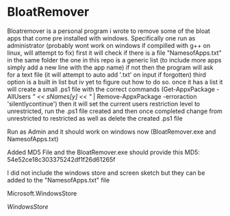 # BloatRemover
Bloatremover is a personal program i wrote to remove some of the bloat apps that come pre installed with windows.
  Specifically one run as administrator (probably wont work on windows if compilled with g++ on linux, will attempt to fix)
  first it will check if there is a file "NamesofApps.txt" in the same folder the one in this repo is a generic list (to include more apps simply add a new line with the app name)
  if not then the program will ask for a text file (it will attempt to auto add '.txt' on input if forgotten) third option is a built in list but iv yet to figure out how to do so.
  once it has a list it will create a small .ps1 file with the correct commands (Get-AppxPackage -AllUsers *" << sNames[y] << "* | Remove-AppxPackage -erroraction 'silentlycontinue')
  then it will set the current users restriction level to unrestricted, run the .ps1 file created and then once completed change from unrestricted to restricted as well as delete the created .ps1 file

Run as Admin and it should work on windows now (BloatRemover.exe and NamesofApps.txt) 

Added MD5 File and the BloatRemover.exe should provide this MD5: 54e52ce18c303375242df1f26d61265f

I did not include the windows store and screen sketch but they can be added to the "NamesofApps.txt" file

Microsoft.WindowsStore

*WindowsStore*
